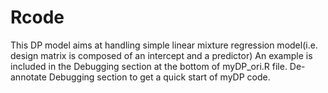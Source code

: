 # Rcode
This DP model aims at handling simple linear mixture regression model(i.e. design matrix is composed of an intercept and a predictor)
An example is included in the Debugging section at the bottom of myDP_ori.R file.
De-annotate Debugging section to get a quick start of myDP code.
